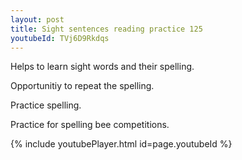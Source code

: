 ```yaml
---
layout: post
title: Sight sentences reading practice 125
youtubeId: TVj6D9Rkdqs
---
```

 
 
Helps to learn sight words and their spelling.

Opportunitiy to repeat the spelling. 

Practice spelling. 
 
Practice for spelling bee competitions. 
 
{% include youtubePlayer.html id=page.youtubeId %}
 
 
